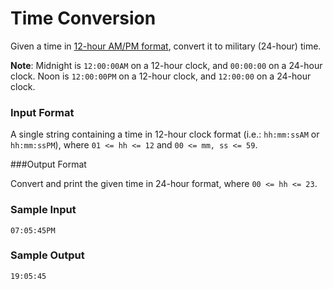 # Time Conversion

Given a time in [12-hour AM/PM format](https://en.wikipedia.org/wiki/12-hour_clock), convert it to military (24-hour) time.

**Note**: Midnight is `12:00:00AM` on a 12-hour clock, and `00:00:00` on a 24-hour clock. Noon is `12:00:00PM` on a 12-hour clock, and `12:00:00` on a 24-hour clock.

### Input Format

A single string containing a time in 12-hour clock format (i.e.: `hh:mm:ssAM` or `hh:mm:ssPM`), where `01 <= hh <= 12` and `00 <= mm, ss <= 59`.

###Output Format

Convert and print the given time in 24-hour format, where `00 <= hh <= 23`.

### Sample Input

    07:05:45PM

### Sample Output

    19:05:45